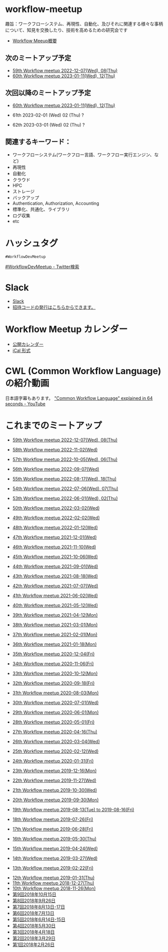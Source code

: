 # workflow-meetup

趣旨：ワークフローシステム、再現性、自動化、及びそれに関連する様々な事柄について、知見を交換したり、技術を高めるための研究会です

- [Workflow Meeup概要](https://github.com/manabuishii/workflow-meetup/wiki/Workflow-Meeup%E6%A6%82%E8%A6%81)

## 次のミートアップ予定

- [59th Workflow meetup 2022-12-07(Wed), 08(Thu)](https://github.com/workflow-meetup-jp/workflow-meetup/wiki/20221207-08)
- [60th Workflow meetup 2023-01-11(Wed), 12(Thu)](https://github.com/workflow-meetup-jp/workflow-meetup/wiki/20230111-12)

## 次回以降のミートアップ予定

- [60th Workflow meetup 2023-01-11(Wed), 12(Thu)](https://github.com/workflow-meetup-jp/workflow-meetup/wiki/20230111-12)

- 61th 2023-02-01 (Wed) 02 (Thu) ?
- 62th 2023-03-01 (Wed) 02 (Thu) ?

## 関連するキーワード：
* ワークフローシステム(ワークフロー言語、ワークフロー実行エンジン、など)
* 再現性
* 自動化
* クラウド
* HPC
* ストレージ
* バックアップ
* Authentication, Authorization, Accounting
* 標準化、共通化、ライブラリ
* ログ収集
* etc

# ハッシュタグ

`#WorkflowDevMeetup`

[\#WorkflowDevMeetup \- Twitter検索](https://twitter.com/search?q=%23WorkflowDevMeetup&src=typd)

# Slack

* [Slack](https://obf-jp.slack.com/)
* [招待コードの発行はこちらからできます。](https://obf-jp-slackin.herokuapp.com/)

# Workflow Meetup カレンダー

* [公開カレンダー](https://calendar.google.com/calendar/embed?src=tif6pkpstad18bbhqvua7e7lac%40group.calendar.google.com&ctz=Asia%2FTokyo)
* [iCal 形式](https://calendar.google.com/calendar/ical/tif6pkpstad18bbhqvua7e7lac%40group.calendar.google.com/public/basic.ics)

# CWL (Common Workflow Language) の紹介動画

日本語字幕もあります。
["Common Workflow Language" explained in 64 seconds \- YouTube](https://www.youtube.com/watch?v=86eY8xs-Vo8&t=5s)

# これまでのミートアップ

- [59th Workflow meetup 2022-12-07(Wed), 08(Thu)](https://github.com/workflow-meetup-jp/workflow-meetup/wiki/20221207-08)
- [58th Workflow meetup 2022-11-02(Wed)](https://github.com/workflow-meetup-jp/workflow-meetup/wiki/20221102)
- [57th Workflow meetup 2022-10-05(Wed), 06(Thu)](https://github.com/workflow-meetup-jp/workflow-meetup/wiki/20221005-06)
- [56th Workflow meetup 2022-09-07(Wed)](https://github.com/workflow-meetup-jp/workflow-meetup/wiki/20220907)
- [55th Workflow meetup 2022-08-17(Wed), 18(Thu)](https://github.com/workflow-meetup-jp/workflow-meetup/wiki/20220817-18)

- [54th Workflow meetup 2022-07-06(Wed), 07(Thu)](https://github.com/workflow-meetup-jp/workflow-meetup/wiki/20220706-07)
- [53th Workflow meetup 2022-06-01(Wed), 02(Thu)](https://github.com/workflow-meetup-jp/workflow-meetup/wiki/20220601-02)

- [50th Workflow meetup 2022-03-02(Wed)](https://github.com/workflow-meetup-jp/workflow-meetup/wiki/20220302)
- [49th Workflow meetup 2022-02-02(Wed)](https://github.com/workflow-meetup-jp/workflow-meetup/wiki/20220202)
- [48th Workflow meetup 2022-01-12(Wed)](https://github.com/workflow-meetup-jp/workflow-meetup/wiki/20220112)
- [47th Workflow meetup 2021-12-01(Wed)](https://github.com/workflow-meetup-jp/workflow-meetup/wiki/20211201)
- [46th Workflow meetup 2021-11-10(Wed)](https://github.com/workflow-meetup-jp/workflow-meetup/wiki/20211110)
- [45th Workflow meetup 2021-10-06(Wed)](https://github.com/workflow-meetup-jp/workflow-meetup/wiki/20211006)
- [44th Workflow meetup 2021-09-01(Wed)](https://github.com/workflow-meetup-jp/workflow-meetup/wiki/20210901)
- [43th Workflow meetup 2021-08-18(Wed)](https://github.com/workflow-meetup-jp/workflow-meetup/wiki/20210818)
- [42th Workflow meetup 2021-07-07(Wed)](https://github.com/workflow-meetup-jp/workflow-meetup/wiki/20210707)
- [41th Workflow meetup 2021-06-02(Wed)](https://github.com/workflow-meetup-jp/workflow-meetup/wiki/20210602)
- [40th Workflow meetup 2021-05-12(Wed)](https://github.com/workflow-meetup-jp/workflow-meetup/wiki/20210512)
- [39th Workflow meetup 2021-04-12(Mon)](https://github.com/workflow-meetup-jp/workflow-meetup/wiki/20210412)
- [38th Workflow meetup 2021-03-01(Mon)](https://github.com/workflow-meetup-jp/workflow-meetup/wiki/20210301)
- [37th Workflow meetup 2021-02-01(Mon)](https://github.com/workflow-meetup-jp/workflow-meetup/wiki/20210201)
- [36th Workflow meetup 2021-01-18(Mon)](https://github.com/workflow-meetup-jp/workflow-meetup/wiki/20210118)
- [35th Workflow meetup 2020-12-04(Fri)](https://github.com/workflow-meetup-jp/workflow-meetup/wiki/20201204)
- [34th Workflow meetup 2020-11-06(Fri)](https://github.com/workflow-meetup-jp/workflow-meetup/wiki/20201106)
- [33th Workflow meetup 2020-10-12(Mon)](https://github.com/workflow-meetup-jp/workflow-meetup/wiki/20201012)
- [32th Workflow meetup 2020-09-18(Fri)](https://github.com/workflow-meetup-jp/workflow-meetup/wiki/20200918)
- [31th Workflow meetup 2020-08-03(Mon)](https://github.com/workflow-meetup-jp/workflow-meetup/wiki/20200803)
- [30th Workflow meetup 2020-07-01(Wed)](https://github.com/workflow-meetup-jp/workflow-meetup/wiki/20200701)
- [29th Workflow meetup 2020-06-01(Mon)](https://github.com/manabuishii/workflow-meetup/wiki/20200601)
- [28th Workflow meetup 2020-05-01(Fri)](https://github.com/manabuishii/workflow-meetup/wiki/20200501)
- [27th Workflow meetup 2020-04-16(Thu)](https://github.com/manabuishii/workflow-meetup/wiki/20200416)
- [26th Workflow meetup 2020-03-04(Wed)](https://github.com/manabuishii/workflow-meetup/wiki/20200304)
- [25th Workflow meetup 2020-02-12(Wed)](https://github.com/manabuishii/workflow-meetup/wiki/20200212)
- [24th Workflow meetup 2020-01-31(Fri)](https://github.com/manabuishii/workflow-meetup/wiki/20200131)
- [23th Workflow meetup 2019-12-16(Mon)](https://github.com/manabuishii/workflow-meetup/wiki/20191216)
- [22th Workflow meetup 2019-11-27(Wed)](https://github.com/manabuishii/workflow-meetup/wiki/20191127)
- [21th Workflow meetup 2019-10-30(Wed)](https://github.com/manabuishii/workflow-meetup/wiki/20191030)
- [20th Workflow meetup 2019-09-30(Mon)](https://github.com/manabuishii/workflow-meetup/wiki/20190930)
- [19th Workflow meetup 2019-08-13(Tue) to 2019-08-16(Fri)](https://github.com/manabuishii/workflow-meetup/wiki/20190813-16)
- [18th Workflow meetup 2019-07-26(Fri)](https://github.com/manabuishii/workflow-meetup/wiki/20190726)
- [17th Workflow meetup 2019-06-28(Fri)](https://github.com/manabuishii/workflow-meetup/wiki/20190628)
- [16th Workflow meetup 2019-05-30(Thu)](https://github.com/manabuishii/workflow-meetup/wiki/20190530)
- [15th Workflow meetup 2019-04-24(Wed)](https://github.com/manabuishii/workflow-meetup/wiki/20190424)
- [14th Workflow meetup 2019-03-27(Wed)](https://github.com/manabuishii/workflow-meetup/wiki/20190327)
- [13th Workflow meetup 2019-02-22(Fri)](https://github.com/manabuishii/workflow-meetup/wiki/20190222)
* [12th Workflow meetup 2019-01-31(Thu)](https://github.com/manabuishii/workflow-meetup/wiki/20190131)
* [11th Workflow meetup 2018-12-27(Thu)](https://github.com/manabuishii/workflow-meetup/wiki/20181227)
* [10th Workflow meetup 2018-11-26(Mon)](https://github.com/manabuishii/workflow-meetup/wiki/20181126)
* [第9回2018年10月15日](https://github.com/manabuishii/workflow-meetup/wiki/20181015)
* [第8回2018年9月26日](https://github.com/manabuishii/workflow-meetup/wiki/20180926)
* [第7回2018年8月13日-17日](https://github.com/manabuishii/workflow-meetup/wiki/20180813-17)
* [第6回2018年7月13日](https://github.com/manabuishii/workflow-meetup/wiki/20180713)
* [第5回2018年6月14日-15日](https://github.com/manabuishii/workflow-meetup/wiki/20180614-15)
* [第4回2018年5月30日](https://github.com/manabuishii/workflow-meetup/wiki/20180530)
* [第3回2018年4月18日](https://github.com/manabuishii/workflow-meetup/wiki/20180418)
* [第2回2018年3月29日](https://github.com/manabuishii/workflow-meetup/wiki/20180329)
* [第1回2018年2月26日](https://github.com/manabuishii/workflow-meetup/wiki/20180226)
